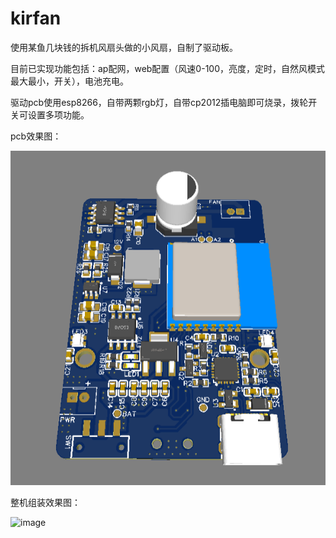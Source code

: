 # kirfan

使用某鱼几块钱的拆机风扇头做的小风扇，自制了驱动板。

目前已实现功能包括：ap配网，web配置（风速0-100，亮度，定时，自然风模式最大最小，开关），电池充电。

驱动pcb使用esp8266，自带两颗rgb灯，自带cp2012插电脑即可烧录，拨轮开关可设置多项功能。

pcb效果图：

![image](https://github.com/kiritro/kirfan/blob/main/image/pcb.png)

整机组装效果图：

![image](https://github.com/kiritro/kirfan/blob/main/image/fan.jpg)

